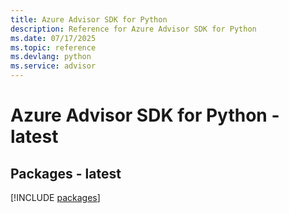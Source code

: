 ```yaml
---
title: Azure Advisor SDK for Python
description: Reference for Azure Advisor SDK for Python
ms.date: 07/17/2025
ms.topic: reference
ms.devlang: python
ms.service: advisor
---
```

# Azure Advisor SDK for Python - latest
## Packages - latest
[!INCLUDE [packages](advisor-index.md)]